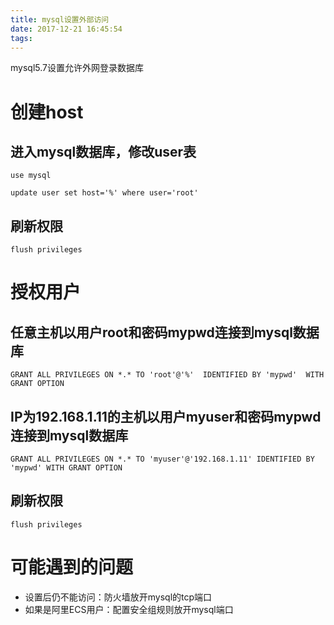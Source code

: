 ```yaml
---
title: mysql设置外部访问
date: 2017-12-21 16:45:54
tags:
---
```

mysql5.7设置允许外网登录数据库

# 创建host

## 进入mysql数据库，修改user表

```
use mysql
```

```
update user set host='%' where user='root'
```

## 刷新权限
```
flush privileges
```

# 授权用户

## 任意主机以用户root和密码mypwd连接到mysql数据库

```
GRANT ALL PRIVILEGES ON *.* TO 'root'@'%'  IDENTIFIED BY 'mypwd'  WITH GRANT OPTION
```

## IP为192.168.1.11的主机以用户myuser和密码mypwd连接到mysql数据库

```
GRANT ALL PRIVILEGES ON *.* TO 'myuser'@'192.168.1.11' IDENTIFIED BY 'mypwd' WITH GRANT OPTION
```

## 刷新权限
```
flush privileges
```

# 可能遇到的问题

- 设置后仍不能访问：防火墙放开mysql的tcp端口
- 如果是阿里ECS用户：配置安全组规则放开mysql端口
